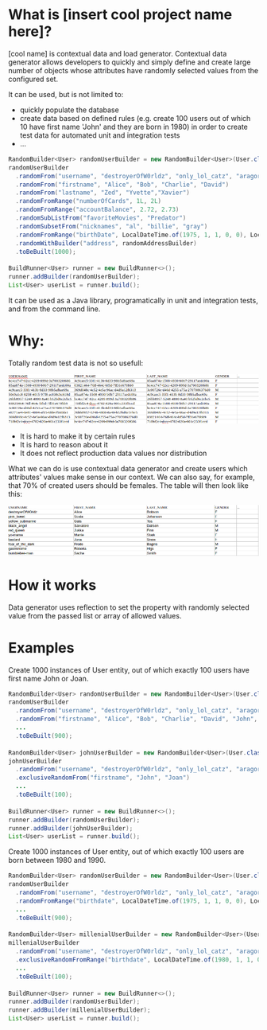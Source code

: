 # What is [insert cool project name here]?

[cool name] is contextual data and load generator. Contextual data generator allows developers to quickly and simply define and create large number of objects whose attributes have randomly selected values from the configured set.

It can be used, but is not limited to:

- quickly populate the database
- create data based on defined rules (e.g. create 100 users out of which 10 have first name 'John' and they are born in 1980) in order to create test data for automated unit and integration tests
- ...

```java
RandomBuilder<User> randomUserBuilder = new RandomBuilder<User>(User.class);
randomUserBuilder
  .randomFrom("username", "destroyerOfW0rldz", "only_lol_catz", "aragorn_the_gray")
  .randomFrom("firstname", "Alice", "Bob", "Charlie", "David")
  .randomFrom("lastname", "Zed", "Yvette","Xavier")
  .randomFromRange("numberOfCards", 1L, 2L)
  .randomFromRange("accountBalance", 2.72, 2.73)
  .randomSubListFrom("favoriteMovies", "Predator")
  .randomSubsetFrom("nicknames", "al", "billie", "gray")
  .randomFromRange("birthDate", LocalDateTime.of(1975, 1, 1, 0, 0), LocalDateTime.of(2001, 1, 1, 0, 0))
  .randomWithBuilder("address", randomAddressBuilder)
  .toBeBuilt(1000);

BuildRunner<User> runner = new BuildRunner<>();
runner.addBuilder(randomUserBuilder);
List<User> userList = runner.build();
```

It can be used as a Java library, programatically in unit and integration tests, and from the command line.

# Why:

Totally random test data is not so usefull:

![Random users table](images/table-random-users.png)

- It is hard to make it by certain rules
- It is hard to reason about it
- It does not reflect production data values nor distribution

What we can do is use contextual data generator and create users which attributes' values make sense in our context. We can also say, for example, that 70% of created users should be females. The table will then look like this:

![Context users table](images/table-not-so-random.png)

# How it works

Data generator uses reflection to set the property with randomly selected value from the passed list or array of allowed values.

# Examples

Create 1000 instances of User entity, out of which exactly 100 users have first name John or Joan.

```java
RandomBuilder<User> randomUserBuilder = new RandomBuilder<User>(User.class);
randomUserBuilder
  .randomFrom("username", "destroyerOfW0rldz", "only_lol_catz", "aragorn_the_gray")
  .randomFrom("firstname", "Alice", "Bob", "Charlie", "David", "John", "Frodo")
  ...
  .toBeBuilt(900);

RandomBuilder<User> johnUserBuilder = new RandomBuilder<User>(User.class);
johnUserBuilder
  .randomFrom("username", "destroyerOfW0rldz", "only_lol_catz", "aragorn_the_gray")
  .exclusiveRandomFrom("firstname", "John", "Joan")
  ...
  .toBeBuilt(100);

BuildRunner<User> runner = new BuildRunner<>();
runner.addBuilder(randomUserBuilder);
runner.addBuilder(johnUserBuilder);
List<User> userList = runner.build();
```

Create 1000 instances of User entity, out of which exactly 100 users are born between 1980 and 1990.

```java
RandomBuilder<User> randomUserBuilder = new RandomBuilder<User>(User.class);
randomUserBuilder
  .randomFrom("username", "destroyerOfW0rldz", "only_lol_catz", "aragorn_the_gray")
  .randomFromRange("birthdate", LocalDateTime.of(1975, 1, 1, 0, 0), LocalDateTime.of(2001, 1, 1, 0, 0))
  ...
  .toBeBuilt(900);

RandomBuilder<User> millenialUserBuilder = new RandomBuilder<User>(User.class);
millenialUserBuilder
  .randomFrom("username", "destroyerOfW0rldz", "only_lol_catz", "aragorn_the_gray")
  .exclusiveRandomFromRange("birthdate", LocalDateTime.of(1980, 1, 1, 0, 0), LocalDateTime.of(1990, 1, 1, 0, 0))
  ...
  .toBeBuilt(100);

BuildRunner<User> runner = new BuildRunner<>();
runner.addBuilder(randomUserBuilder);
runner.addBuilder(millenialUserBuilder);
List<User> userList = runner.build();
```
